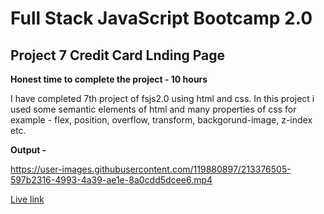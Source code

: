 # Full Stack JavaScript Bootcamp 2.0

## Project 7 Credit Card Lnding Page

**Honest time to complete the project - 10 hours**

I have completed 7th project of fsjs2.0 using html and css. In this project i used some semantic elements of html and many properties of css for example - flex, position, overflow, transform, backgorund-image, z-index etc.


**Output -** 

https://user-images.githubusercontent.com/119880897/213376505-597b2316-4993-4a39-ae1e-8a0cdd5dcee6.mp4

[Live link](https://rafeahmad-html-css-project-7.netlify.app/)
